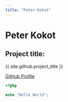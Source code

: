 ```yaml
---
title: "Peter Kokot"
---
```


# Peter Kokot

## Project title:

{{ site.github.project_title }}

[GitHub Profile](https://github.com/petk)

```php
<?php

echo "Hello World";
```
